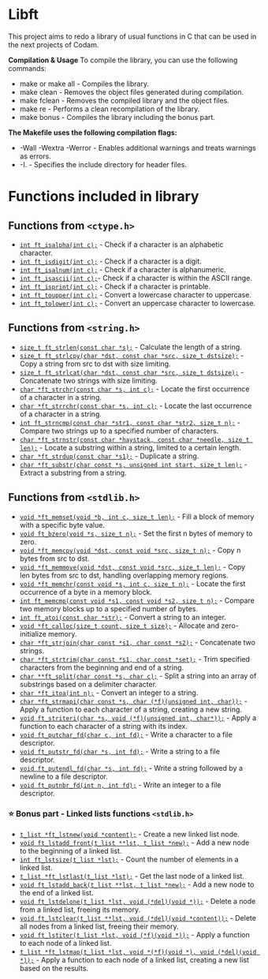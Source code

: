 # Libft

This project aims to redo a library of usual functions in C that can be used in the next projects of Codam.

**Compilation & Usage**
To compile the library, you can use the following commands:

-   make or make all - Compiles the library.
-   make clean - Removes the object files generated during compilation.
-   make fclean - Removes the compiled library and the object files.
-   make re - Performs a clean recompilation of the library.
-   make bonus - Compiles the library including the bonus part.

**The Makefile uses the following compilation flags:**

-   -Wall -Wextra -Werror - Enables additional warnings and treats warnings as errors.
-   -I. - Specifies the include directory for header files.

# Functions included in library

## Functions from `<ctype.h>`

-   [`int ft_isalpha(int c);`](https://github.com/tutkuckr/libft/blob/main/ft_isalpha.c) - Check if a character is an alphabetic character.
-   [`int ft_isdigit(int c);`](https://github.com/tutkuckr/libft/blob/main/ft_isdigit.c) - Check if a character is a digit.
-   [`int ft_isalnum(int c);`](https://github.com/tutkuckr/libft/blob/main/ft_isalnum.c) - Check if a character is alphanumeric.
-   [`int ft_isascii(int c);`](https://github.com/tutkuckr/libft/blob/main/ft_isascii.c)- Check if a character is within the ASCII range.
-   [`int ft_isprint(int c);`](https://github.com/tutkuckr/libft/blob/main/ft_isprint.c) - Check if a character is printable.
-   [`int ft_toupper(int c);`](https://github.com/tutkuckr/libft/blob/main/ft_toupper.c) - Convert a lowercase character to uppercase.
-   [`int ft_tolower(int c);`](https://github.com/tutkuckr/libft/blob/main/ft_tolower.c) - Convert an uppercase character to lowercase.

## Functions from `<string.h>`

-   [`size_t ft_strlen(const char *s);`](https://github.com/tutkuckr/libft/blob/main/ft_strlen.c) - Calculate the length of a string.
-   [`size_t ft_strlcpy(char *dst, const char *src, size_t dstsize);`](https://github.com/tutkuckr/libft/blob/main/ft_strlcpy.c) - Copy a string from src to dst with size limiting.
-   [`size_t ft_strlcat(char *dst, const char *src, size_t dstsize);`](https://github.com/tutkuckr/libft/blob/main/ft_strlcat.c) - Concatenate two strings with size limiting.
-   [`char *ft_strchr(const char *s, int c);`](https://github.com/tutkuckr/libft/blob/main/ft_strchr.c) - Locate the first occurrence of a character in a string.
-   [`char *ft_strrchr(const char *s, int c);`](https://github.com/tutkuckr/libft/blob/main/ft_strrchr.c) - Locate the last occurrence of a character in a string.
-   [`int ft_strncmp(const char *str1, const char *str2, size_t n);`](https://github.com/tutkuckr/libft/blob/main/ft_strncmp.c) - Compare two strings up to a specified number of characters.
-   [`char *ft_strnstr(const char *haystack, const char *needle, size_t len);`](https://github.com/tutkuckr/libft/blob/main/ft_strnstr.c) - Locate a substring within a string, limited to a certain length.
-   [`char *ft_strdup(const char *s1);`](https://github.com/tutkuckr/libft/blob/main/ft_strdup.c) - Duplicate a string.
-   [`char *ft_substr(char const *s, unsigned int start, size_t len);`](https://github.com/tutkuckr/libft/blob/main/ft_substr.c) - Extract a substring from a string.

## Functions from `<stdlib.h>`

-   [`void *ft_memset(void *b, int c, size_t len);`](https://github.com/tutkuckr/libft/blob/main/ft_memset.c) - Fill a block of memory with a specific byte value.
-   [`void ft_bzero(void *s, size_t n);`](https://github.com/tutkuckr/libft/blob/main/ft_bzero.c) - Set the first n bytes of memory to zero.
-   [`void *ft_memcpy(void *dst, const void *src, size_t n);`](https://github.com/tutkuckr/libft/blob/main/ft_memcpy.c) - Copy n bytes from src to dst.
-   [`void *ft_memmove(void *dst, const void *src, size_t len);`](https://github.com/tutkuckr/libft/blob/main/ft_memmove.c) - Copy len bytes from src to dst, handling overlapping memory regions.
-   [`void *ft_memchr(const void *s, int c, size_t n);`](https://github.com/tutkuckr/libft/blob/main/ft_memchr.c) - Locate the first occurrence of a byte in a memory block.
-   [`int ft_memcmp(const void *s1, const void *s2, size_t n);`](https://github.com/tutkuckr/libft/blob/main/ft_memcmp.c) - Compare two memory blocks up to a specified number of bytes.
-   [`int ft_atoi(const char *str);`](https://github.com/tutkuckr/libft/blob/main/ft_atoi.c) - Convert a string to an integer.
-   [`void *ft_calloc(size_t count, size_t size);`](https://github.com/tutkuckr/libft/blob/main/ft_calloc.c) - Allocate and zero-initialize memory.
-   [`char *ft_strjoin(char const *s1, char const *s2);`](https://github.com/tutkuckr/libft/blob/main/ft_strjoin.c) - Concatenate two strings.
-   [`char *ft_strtrim(char const *s1, char const *set);`](https://github.com/tutkuckr/libft/blob/main/ft_strtrim.c) - Trim specified characters from the beginning and end of a string.
-   [`char **ft_split(char const *s, char c);`](https://github.com/tutkuckr/libft/blob/main/ft_split.c) - Split a string into an array of substrings based on a delimiter character.
-   [`char *ft_itoa(int n);`](https://github.com/tutkuckr/libft/blob/main/ft_itoa.c) - Convert an integer to a string.
-   [`char *ft_strmapi(char const *s, char (*f)(unsigned int, char));`](https://github.com/tutkuckr/libft/blob/main/ft_strmapi.c) - Apply a function to each character of a string, creating a new string.
-   [`void ft_striteri(char *s, void (*f)(unsigned int, char*));`](https://github.com/tutkuckr/libft/blob/main/ft_striteri.c) - Apply a function to each character of a string with its index.
-   [`void ft_putchar_fd(char c, int fd);`](https://github.com/tutkuckr/libft/blob/main/ft_putchar_fd.c) - Write a character to a file descriptor.
-   [`void ft_putstr_fd(char *s, int fd);`](https://github.com/tutkuckr/libft/blob/main/ft_putstr_fd.c) - Write a string to a file descriptor.
-   [`void ft_putendl_fd(char *s, int fd);`](https://github.com/tutkuckr/libft/blob/main/ft_putendl_fd.c) - Write a string followed by a newline to a file descriptor.
-   [`void ft_putnbr_fd(int n, int fd);`](https://github.com/tutkuckr/libft/blob/main/ft_putnbr_fd.c) - Write an integer to a file descriptor.

### ⭐ Bonus part - Linked lists functions `<stdlib.h>`

-   [`t_list *ft_lstnew(void *content);`](https://github.com/tutkuckr/libft/blob/main/ft_lstnew_bonus.c) - Create a new linked list node.
-   [`void ft_lstadd_front(t_list **lst, t_list *new);`](https://github.com/tutkuckr/libft/blob/main/ft_lstadd_front_bonus.c) - Add a new node to the beginning of a linked list.
-   [`int ft_lstsize(t_list *lst);`](https://github.com/tutkuckr/libft/blob/main/ft_lstsize_bonus.c) - Count the number of elements in a linked list.
-   [`t_list *ft_lstlast(t_list *lst);`](https://github.com/tutkuckr/libft/blob/main/ft_lstlast_bonus.c) - Get the last node of a linked list.
-   [`void ft_lstadd_back(t_list **lst, t_list *new);`](https://github.com/tutkuckr/libft/blob/main/ft_lstadd_back_bonus.c) - Add a new node to the end of a linked list.
-   [`void ft_lstdelone(t_list *lst, void (*del)(void *));`](https://github.com/tutkuckr/libft/blob/main/ft_lstdelone_bonus.c) - Delete a node from a linked list, freeing its memory.
-   [`void ft_lstclear(t_list **lst, void (*del)(void *content));`](https://github.com/tutkuckr/libft/blob/main/ft_lstclear_bonus.c) - Delete all nodes from a linked list, freeing their memory.
-   [`void ft_lstiter(t_list *lst, void (*f)(void *));`](https://github.com/tutkuckr/libft/blob/main/ft_lstiter_bonus.c) - Apply a function to each node of a linked list.
-   [`t_list *ft_lstmap(t_list *lst, void *(*f)(void *), void (*del)(void *));`](https://github.com/tutkuckr/libft/blob/main/ft_lstmap_bonus.c) - Apply a function to each node of a linked list, creating a new list based on the results.
